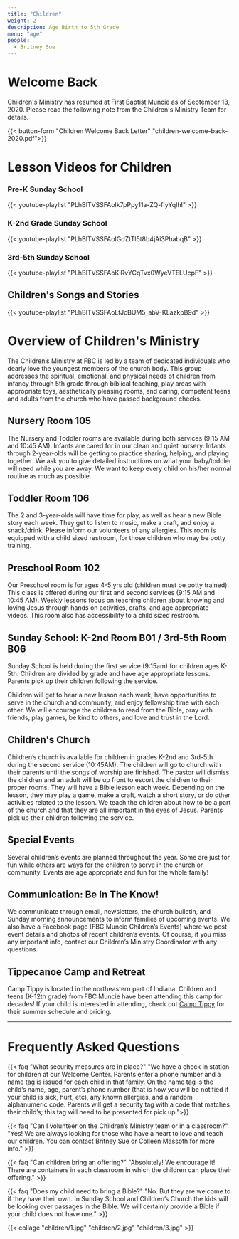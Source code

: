 ```yaml
---
title: "Children"
weight: 2
description: Age Birth to 5th Grade
menu: "age"
people:
  - Britney Sue
---
```


# Welcome Back

Children's Ministry has resumed at First Baptist Muncie as of September 13, 2020. Please read the following note from the Children's Ministry Team for details.


{{< button-form "Children Welcome Back Letter" "children-welcome-back-2020.pdf">}}

# Lesson Videos for Children

### Pre-K Sunday School

{{< youtube-playlist "PLhBlTVSSFAoIk7pPpy11a-ZQ-fIyYqIhI" >}}

### K-2nd Grade Sunday School

{{< youtube-playlist "PLhBlTVSSFAoIGdZtTl5t8b4jAi3PhabqB" >}}

### 3rd-5th Sunday School

{{< youtube-playlist "PLhBlTVSSFAoKiRvYCqTvx0WyeVTELUcpF" >}}

## Children's Songs and Stories

{{< youtube-playlist "PLhBlTVSSFAoLtJcBUM5_abV-KLazkpB9d" >}}

# Overview of Children's Ministry

The Children’s Ministry at FBC is led by a team of dedicated individuals who dearly love the youngest members of the church body. This group addresses the spiritual, emotional, and physical needs of children from infancy through 5th grade through biblical teaching, play areas with appropriate toys, aesthetically pleasing rooms, and caring, competent teens and adults from the church who have passed background checks. 

## Nursery Room 105

 The Nursery and Toddler rooms are available during both services (9:15 AM and 10:45 AM).  Infants are cared for in our clean and quiet nursery. Infants through 2-year-olds will be getting to practice sharing, helping, and playing together. We ask you to give detailed instructions on what your baby/toddler will need while you are away. We want to keep every child on his/her normal routine as much as possible.

## Toddler Room 106

The 2 and 3-year-olds will have time for play, as well as hear a new Bible story each week. They get to listen to music, make a craft, and enjoy a snack/drink. Please inform our volunteers of any allergies. This room is equipped with a child sized restroom, for those children who may be potty training.

## Preschool Room 102

Our Preschool room is for ages 4-5 yrs old (children must be potty trained).  This class is offered during our first and second services (9:15 AM and 10:45 AM).  Weekly lessons focus on teaching children about knowing and loving Jesus through hands on activities, crafts, and age appropriate videos.  This room also has accessibility to a child sized restroom.

## Sunday School: K-2nd Room B01 / 3rd-5th Room B06

Sunday School is held during the first service (9:15am) for children ages K-5th. Children are divided by grade and have age appropriate lessons. Parents pick up their children following the service.

Children will get to hear a new lesson each week, have opportunities to serve in the church and community, and enjoy fellowship time with each other. We will encourage the children to read from the Bible, pray with friends, play games, be kind to others, and love and trust in the Lord.


## Children's Church

Children’s church is available for children in grades K-2nd and 3rd-5th during the second service (10:45AM). The children will go to church with their parents until the songs of worship are finished. The pastor will dismiss the children and an adult will be up front to escort the children to their proper rooms. They will have a Bible lesson each week. Depending on the lesson, they may play a game, make a craft, watch a short story, or do other activities related to the lesson. We teach the children about how to be a part of the church and that they are all important in the eyes of Jesus. Parents pick up their children following the service.

## Special Events

Several children’s events are planned throughout the year. Some are just for fun while others are ways for the children to serve in the church or community. Events are age appropriate and fun for the whole family!

## Communication: Be In The Know!

We communicate through email, newsletters, the church bulletin, and Sunday morning announcements to inform families of upcoming events. We also have a Facebook page (FBC Muncie Children’s Events) where we post event details and photos of recent children’s events. Of course, if you miss any important info, contact our Children’s Ministry Coordinator with any questions.

## Tippecanoe Camp and Retreat

Camp Tippy is located in the northeastern part of Indiana. Children and teens (K-12th grade) from FBC Muncie have been attending this camp for decades! If your child is interested in attending, check out [Camp Tippy](https://sites.google.com/site/camptippecanoe/home)  for their summer schedule and pricing. 

---

# Frequently Asked Questions

{{< faq "What security measures are in place?" "We have a check in station for children at our Welcome Center. Parents enter a phone number and a name tag is issued for each child in that family. On the name tag is the child’s name, age, parent’s phone number (that is how you will be notified if your child is sick, hurt, etc), any known allergies, and a random alphanumeric code. Parents will get a security tag with a code that matches their child’s; this tag will need to be presented for pick up.">}}

{{< faq "Can I volunteer on the Children’s Ministry team or in a classroom?" "Yes! We are always looking for those who have a heart to love and teach our children. You can contact Britney Sue or Colleen Massoth for more info." >}}

{{< faq "Can children bring an offering?" "Absolutely! We encourage it! There are containers in each classroom in which the children can place their offering." >}}

{{< faq "Does my child need to bring a Bible?" "No. But they are welcome to if they have their own. In Sunday School and Children’s Church the kids will be looking over passages in the Bible. We will certainly provide a Bible if your child does not have one." >}}

{{< collage "children/1.jpg" "children/2.jpg"
 "children/3.jpg" >}}